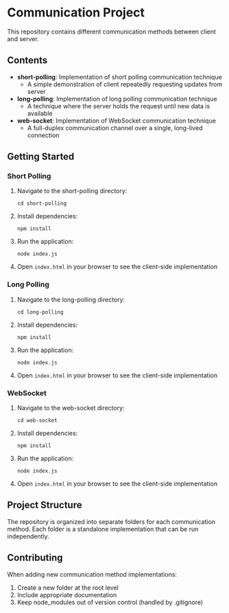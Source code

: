 # Communication Project

This repository contains different communication methods between client and server.

## Contents

- **short-polling**: Implementation of short polling communication technique
  - A simple demonstration of client repeatedly requesting updates from server
- **long-polling**: Implementation of long polling communication technique
  - A technique where the server holds the request until new data is available
- **web-socket**: Implementation of WebSocket communication technique
  - A full-duplex communication channel over a single, long-lived connection

## Getting Started

### Short Polling

1. Navigate to the short-polling directory:
   ```
   cd short-polling
   ```

2. Install dependencies:
   ```
   npm install
   ```

3. Run the application:
   ```
   node index.js
   ```

4. Open `index.html` in your browser to see the client-side implementation

### Long Polling

1. Navigate to the long-polling directory:
   ```
   cd long-polling
   ```

2. Install dependencies:
   ```
   npm install
   ```

3. Run the application:
   ```
   node index.js
   ```

4. Open `index.html` in your browser to see the client-side implementation

### WebSocket

1. Navigate to the web-socket directory:
   ```
   cd web-socket
   ```

2. Install dependencies:
   ```
   npm install
   ```

3. Run the application:
   ```
   node index.js
   ```

4. Open `index.html` in your browser to see the client-side implementation

## Project Structure

The repository is organized into separate folders for each communication method. Each folder is a standalone implementation that can be run independently.

## Contributing

When adding new communication method implementations:
1. Create a new folder at the root level
2. Include appropriate documentation
3. Keep node_modules out of version control (handled by .gitignore) 